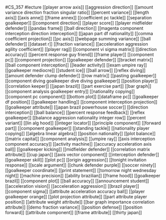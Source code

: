 #CS_357
#lecture
[[player arrow axis]]
[[aggression direction]]
[[amount variance direction fraction singular ratio]]
[[percent variance]]
[[length axis]]
[[axis anne]]
[[frame annex]]
[[coefficient pc tackle]]
[[separation goalkeeper]]
[[component direction]]
[[player score]]
[[player midfielder defender]]
[[pandas frame]]
[[ball direction]]
[[magenta component interception direction interception]]
[[japan part df nationality]]
[[comma coefficient projection]]
[[pc axis]]
[[webpage summing variance]]
[[ball defender]]
[[dataset r]]
[[fraction variance]]
[[acceleration aggression agility coefficient]]
[[player rag]]
[[component vi sigma matrix]]
[[direction accuracy]]
[[percent response guy friend]]
[[frame player]]
[[component pc]]
[[component projection]]
[[goalkeeper defender]]
[[bracket matrix]]
[[ball component interception]]
[[leader activity]]
[[exam umpire ray]]
[[goalkeeper mediocre]]
[[student ice]]
[[ball arrow]]
[[reflex diving]]
[[amount defender clump defender]]
[[row matrix]]
[[pasting goalkeeper]]
[[component diving goalkeeper dive diving goalkeeper]]
[[position player]]
[[correlation keeper]]
[[japan brazil]]
[[part exercise part]]
[[bar graph]]
[[component analysis goalkeeper entry]]
[[nationality copying]]
[[component pc component]]
[[bottom plot]]
[[dataframe pc]]
[[goalkeeper df position]]
[[goalkeeper handling]]
[[component interception projection]]
[[goalkeeper attribute]]
[[japan brazil powerhouse soccer]]
[[direction interception]]
[[ball balance]]
[[percent response feedback]]
[[reflex goalkeeper]]
[[balance aggression nationality integer row]]
[[percent variant]]
[[lin alg hood]]
[[integer locator]]
[[principle component]]
[[forward part]]
[[component goalkeeper]]
[[standing tackle]]
[[nationality player copying]]
[[algebra linear algebra]]
[[position nationality]]
[[plot balance]]
[[matrix capital]]
[[component analysis]]
[[umpire ray]]
[[axis interception component accuracy]]
[[activity machine]]
[[accuracy acceleration axis ball]]
[[goalkeeper kicking]]
[[midfielder defender]]
[[correlation matrix attribute]]
[[cup japan]]
[[axis vector component]]
[[interception defender]]
[[goalkeeper skill]]
[[plot pc]]
[[origin aggression]]
[[tonight invitation response]]
[[scale argument]]
[[chunk defender purple]]
[[soccer ninety]]
[[goalkeeper coordinate]]
[[print statement]]
[[tomorrow night wednesday night]]
[[machine precision]]
[[ability brazilian]]
[[frame hood]]
[[goalkeeper brazil]]
[[component plot]]
[[ball accuracy]]
[[announcement student]]
[[acceleration vision]]
[[acceleration aggression]]
[[brazil player]]
[[component sigma]]
[[attribute acceleration accuracy ball]]
[[player goalkeeper orange]]
[[plot projection attribute]]
[[part attribute player position]]
[[attribute weight attribute]]
[[bar graph importance correlation attribute]]
[[demo fraction variance]]
[[position defense]]
[[position forward]]
[[attribute component]]
[[frame attribute]]
[[thirty japan]]
